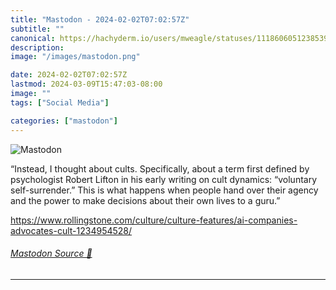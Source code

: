 ```yaml
---
title: "Mastodon - 2024-02-02T07:02:57Z"
subtitle: ""
canonical: https://hachyderm.io/users/mweagle/statuses/111860605123853958
description:
image: "/images/mastodon.png"

date: 2024-02-02T07:02:57Z
lastmod: 2024-03-09T15:47:03-08:00
image: ""
tags: ["Social Media"]

categories: ["mastodon"]
---
```

![Mastodon](/images/mastodon.png)

<p>“Instead, I thought about cults. Specifically, about a term first defined by psychologist Robert Lifton in his early writing on cult dynamics: “voluntary self-surrender.” This is what happens when people hand over their agency and the power to make decisions about their own lives to a guru.”</p><p><a href="https://www.rollingstone.com/culture/culture-features/ai-companies-advocates-cult-1234954528/" target="_blank" rel="nofollow noopener noreferrer" translate="no"><span class="invisible">https://www.</span><span class="ellipsis">rollingstone.com/culture/cultu</span><span class="invisible">re-features/ai-companies-advocates-cult-1234954528/</span></a></p>


###### [Mastodon Source 🐘](https://hachyderm.io/@mweagle/111860605123853958)

___

